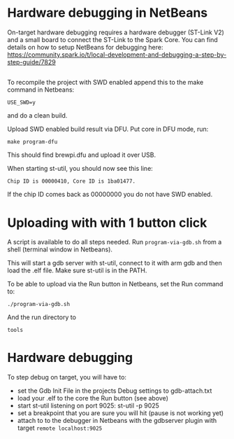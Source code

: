 # Hardware debugging in NetBeans
On-target hardware debugging requires a hardware debugger (ST-Link V2) and a 
small board to connect the ST-Link to the Spark Core.
You can find details on how to setup NetBeans for debugging here:
https://community.spark.io/t/local-development-and-debugging-a-step-by-step-guide/7829


##
To recompile the project with SWD enabled append this to the make command in Netbeans:

```
USE_SWD=y
```

and do a clean build.

Upload SWD enabled build result via DFU. Put core in DFU mode, run:

```
make program-dfu
```
This should find brewpi.dfu and upload it over USB.

When starting st-util, you should now see this line:

```
Chip ID is 00000410, Core ID is 1ba01477.
```
If the chip ID comes back as 00000000 you do not have SWD enabled.

# Uploading with with 1 button click

A script is available to do all steps needed.
Run ```program-via-gdb.sh``` from a shell (terminal window in Netbeans).

This will start a gdb server with st-util, connect to it with arm gdb and then load the .elf file.
Make sure st-util is in the PATH.

To be able to upload via the Run button in Netbeans, set the Run command to:
```
./program-via-gdb.sh
```
And the run directory to
```
tools
```

# Hardware debugging
To step debug on target, you will have to:

- set the Gdb Init File in the projects Debug settings to gdb-attach.txt
- load your .elf to the core the Run button (see above)
- start st-util listening on port 9025: st-util -p 9025
- set a breakpoint that you are sure you will hit (pause is not working yet)
- attach to to the debugger in Netbeans with the gdbserver plugin with target ```remote localhost:9025```